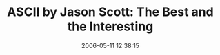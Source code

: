 ---
date: 2006-05-11 12:38:15
link:
  source: delicious
  source_url: https://del.icio.us/roytang
  text: 'ASCII by Jason Scott: The Best and the Interesting'
  url: http://ascii.textfiles.com/archives/000228.html
slug: ascii-by-jason-scott-the-best-and-the-interesting
source: delicious
tags:
- psychology
- broken-link
title: 'ASCII by Jason Scott: The Best and the Interesting'
---